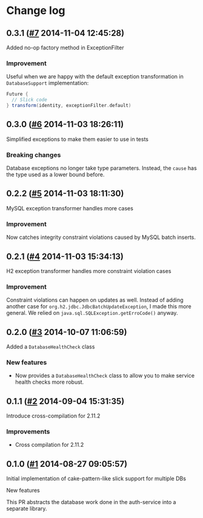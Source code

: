 # Change log

## 0.3.1 ([#7](https://git.mobcastdev.com/Platform/common-slick/pull/7) 2014-11-04 12:45:28)

Added no-op factory method in ExceptionFilter

### Improvement

Useful when we are happy with the default exception transformation in `DatabaseSupport` implementation:

```scala
Future {
  // Slick code 
} transform(identity, exceptionFilter.default)
```

## 0.3.0 ([#6](https://git.mobcastdev.com/Platform/common-slick/pull/6) 2014-11-03 18:26:11)

Simplified exceptions to make them easier to use in tests

### Breaking changes

Database exceptions no longer take type parameters. Instead, the `cause` has the type used as a lower bound before.

## 0.2.2 ([#5](https://git.mobcastdev.com/Platform/common-slick/pull/5) 2014-11-03 18:11:30)

MySQL exception transformer handles more cases

### Improvement

Now catches integrity constraint violations caused by MySQL batch inserts.

## 0.2.1 ([#4](https://git.mobcastdev.com/Platform/common-slick/pull/4) 2014-11-03 15:34:13)

H2 exception transformer handles more constraint violation cases

### Improvement

Constraint violations can happen on updates as well. Instead of adding another case for `org.h2.jdbc.JdbcBatchUpdateException`, I made this more general. We relied on `java.sql.SQLException.getErroCode()` anyway.

## 0.2.0 ([#3](https://git.mobcastdev.com/Platform/common-slick/pull/3) 2014-10-07 11:06:59)

Added a `DatabaseHealthCheck` class

### New features

- Now provides a `DatabaseHealthCheck` class to allow you to make
service health checks more robust.

## 0.1.1 ([#2](https://git.mobcastdev.com/Platform/common-slick/pull/2) 2014-09-04 15:31:35)

Introduce cross-compilation for 2.11.2

### Improvements

* Cross compilation for 2.11.2

## 0.1.0 ([#1](https://git.mobcastdev.com/Platform/common-slick/pull/1) 2014-08-27 09:05:57)

Initial implementation of cake-pattern-like slick support for multiple DBs

New features

This PR abstracts the database work done in the auth-service into a separate library.

